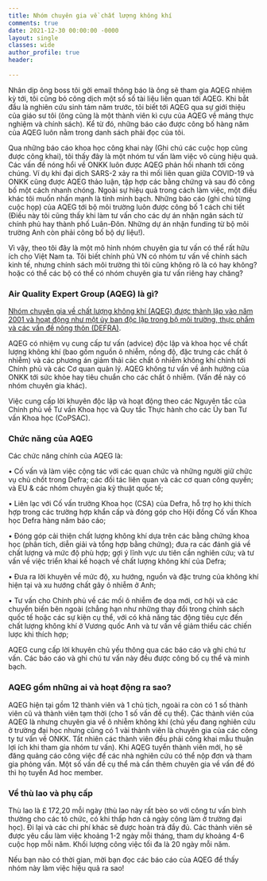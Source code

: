 ```yaml
---
title: Nhóm chuyên gia về chất lượng không khí
comments: true
date: 2021-12-30 00:00:00 -0000
layout: single
classes: wide
author_profile: true
header:
  
---
```



Nhân dịp ông boss tôi gởi email thông báo là ông sẽ tham gia AQEG nhiệm kỳ tới, 
tôi cũng bỏ công dịch một số số tài liệu liên quan tới AQEG. Khi bắt đầu là nghiên cứu sinh tám năm trước, tôi biết tới AQEG qua sự giới thiệu của giáo sư tôi (ông cũng là một thành viên kì cựu của AQEG về mảng thực nghiệm và chính sách). Kể từ đó, những báo cáo được công bố hàng năm của AQEG luôn nằm trong danh sách phải đọc của tôi. 

Qua những báo cáo khoa học công khai này (Ghi chú các cuộc họp cũng được công khai), tôi thấy đây là một nhóm tư vấn làm việc vô cùng hiệu quả. Các vấn đề nóng hổi về ONKK luôn được AQEG phản hồi nhanh tới công chúng.
Ví dụ khi đại dịch SARS-2 xảy ra thì mối liên quan giữa COVID-19 và ONKK cũng được AQEG thảo luận, 
tập hợp các bằng chứng và sau đó công bố một cách nhanh chóng.
Ngoài sự hiệu quả trong cách làm việc, một điều khác tôi muốn nhấn mạnh là tính minh bạch. 
Những báo cáo (ghi chú từng cuộc họp) của AQEG tới bộ môi trường luôn được công bố 1 cách chi tiết
(Điều này tôi cũng thấy khi làm tư vấn cho các dự án nhận ngân sách từ chính phủ hay thành phố Luân-Đôn. 
Những dự án nhận funding từ bộ môi trường Anh còn phải công bố bộ dự liệu!).

Vì vậy, theo tôi đây là một mô hình nhóm chuyên gia tư vấn có thể rất hữu ích cho Việt Nam ta. 
Tôi biết chính phủ VN có nhóm tư vấn về chính sách kinh tế, 
nhưng chính sách môi trường thì tôi cũng không rõ là có hay không? 
hoặc có thể các bộ có thể có nhóm chuyên gia tư vấn riêng hay chăng? 

### Air Quality Expert Group (AQEG) là gì?

[Nhóm chuyên gia về chất lượng không khí (AQEG) được thành lập vào năm 2001 và hoạt động như một ủy ban độc lập 
trong bộ môi trường, thực phẩm và các vấn đề nông thôn (DEFRA)](https://uk-air.defra.gov.uk/research/aqeg/).

AQEG có nhiệm vụ cung cấp tư vấn (advice) độc lập và khoa học về chất lượng không khí (bao gồm nguồn ô nhiễm, nồng độ, đặc trưng các chất ô nhiễm) và
các phương án giảm thải các chất ô nhiễm không khí chính tới Chính phủ và các Cơ quan quản lý. 
AQEG không tư vấn về ảnh hưởng của ONKK tới sức khỏe hay tiêu chuẩn cho các chất ô nhiễm. (Vấn đề này có nhóm chuyên gia khác).

Việc cung cấp lời khuyên độc lập và hoạt động theo các Nguyên tắc của Chính phủ về
Tư vấn Khoa học và Quy tắc Thực hành cho các Ủy ban Tư vấn Khoa học
(CoPSAC). 

### Chức năng của AQEG

Các chức năng chính của AQEG là:

• Cố vấn và làm việc cộng tác với các quan chức và những người giữ chức vụ chủ chốt trong Defra; các đối tác liên quan và các cơ quan công quyền; và EU &
các nhóm chuyên gia kỹ thuật quốc tế;

• Liên lạc với Cố vấn trưởng Khoa học (CSA) của Defra, hỗ trợ họ khi thích hợp
trong các trường hợp khẩn cấp và đóng góp cho Hội đồng Cố vấn Khoa học Defra hàng năm
báo cáo;

• Đóng góp cải thiện chất lượng không khí dựa trên các bằng chứng khoa học (phân tích, diễn giải
và tổng hợp bằng chứng); đưa ra các đánh giá về chất lượng và mức độ phù hợp; gợi ý
lĩnh vực ưu tiên cần nghiên cứu; và tư vấn về việc triển khai kế hoạch về chất lượng không khí của Defra;

• Đưa ra lời khuyên về mức độ, xu hướng, nguồn và đặc trưng của không khí hiện tại và xu hướng
chất gây ô nhiễm ở Anh;

• Tư vấn cho Chính phủ về các mối ô nhiễm đe dọa mới, cơ hội và
các chuyển biến bên ngoài (chẳng hạn như những thay đổi trong chính sách quốc tế hoặc các sự kiện cụ thể, với
có khả năng tác động tiêu cực đến chất lượng không khí ở Vương quốc Anh và tư vấn về giảm thiểu
các chiến lược khi thích hợp;

AQEG cung cấp lời khuyên chủ yếu thông qua các báo cáo và ghi chú tư vấn. Các báo cáo và ghi chú tư vấn này đều được công bố cụ thể và minh bạch.

### AQEG gồm những ai và hoạt động ra sao?

AQEG hiện tại gồm 12 thành viên và 1 chủ tịch, ngoài ra còn có 1 số thành viên cũ và thành viên tạm thời (cho 1 số vấn đề cụ thể).
Các thành viên của AQEG là nhưng chuyên gia về ô nhiễm không khí (chủ yếu đang nghiên cứu ở trường đại học nhưng cũng có 1 vài thành viên là chuyên gia của các công ty tư vấn về ONKK. Tất nhiên các thành viên đều phải công khai mẫu thuận lợi ích khi tham gia nhóm tư vấn). Khi AQEG tuyển thành viên mới, họ sẽ đăng quảng cáo công việc để các nhà nghiên cứu có thể nộp đơn và tham gia phỏng vấn. 
Một số vấn đề cụ thể mà cần thêm chuyên gia về vấn đề đó thì họ tuyển Ad hoc member.

### Về thù lao và phụ cấp
Thù lao là £ 172,20 mỗi ngày (thù lao này rất bèo so với công tư vấn bình thường cho các tô chức, 
có khi thấp hơn cả ngày công làm ở trường đại học). Đi lại và các chi phí khác sẽ được hoàn trả đầy đủ. 
Các thành viên sẽ được yêu cầu làm việc khoảng 1-2 ngày mỗi tháng, tham dự khoảng 4-6 cuộc họp mỗi năm. 
Khối lượng công việc tối đa là 20 ngày mỗi năm.

Nếu bạn nào có thời gian, mời bạn đọc các báo cáo của AQEG để thấy nhóm này làm việc hiệu quả ra sao!

